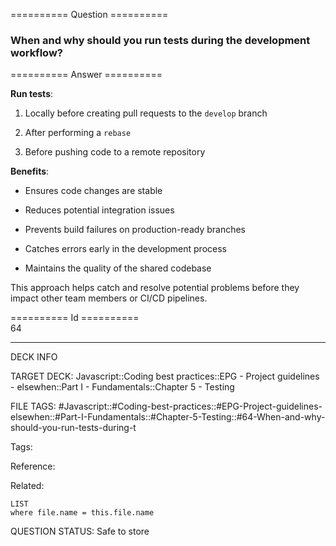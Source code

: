 ========== Question ==========  

### When and why should you run tests during the development workflow?  

========== Answer ==========  

**Run tests**:

1. Locally before creating pull requests to the `develop` branch

2. After performing a `rebase`

3. Before pushing code to a remote repository

**Benefits**:

-   Ensures code changes are stable

-   Reduces potential integration issues

-   Prevents build failures on production-ready branches

-   Catches errors early in the development process

-   Maintains the quality of the shared codebase

This approach helps catch and resolve potential problems before they impact other team members or CI/CD pipelines.

========== Id ==========  
64

---

DECK INFO

TARGET DECK: Javascript::Coding best practices::EPG - Project guidelines - elsewhen::Part I - Fundamentals::Chapter 5 - Testing

FILE TAGS: #Javascript::#Coding-best-practices::#EPG-Project-guidelines-elsewhen::#Part-I-Fundamentals::#Chapter-5-Testing::#64-When-and-why-should-you-run-tests-during-t

Tags:

Reference:

Related:

```dataview
LIST
where file.name = this.file.name
```

QUESTION STATUS: Safe to store
